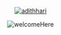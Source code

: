 <p align="center">
  <a href="https://github.com/adithhari">
    <img src="https://readme-typing-svg.demolab.com?font=Fira+Code&pause=1000&center=true&repeat=false&random=false&width=500&height=30&lines=Adith+Harinarayanan+%F0%9F%91%A8%E2%80%8D%F0%9F%92%BB" alt="adithhari" /></a>
</p>

<p align="center">
    <img src="https://readme-typing-svg.demolab.com?font=Fira+Code&pause=1000&color=8D6EF7&center=true&repeat=false&random=false&width=500&lines=Hey+there+!!!+Welcome+to+my+Git+Space+" alt="welcomeHere" />
</p>
